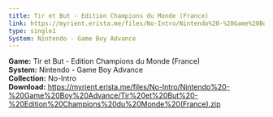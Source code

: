```yaml
---
title: Tir et But - Edition Champions du Monde (France)
link: https://myrient.erista.me/files/No-Intro/Nintendo%20-%20Game%20Boy%20Advance/Tir%20et%20But%20-%20Edition%20Champions%20du%20Monde%20(France).zip
type: single1
System: Nintendo - Game Boy Advance
---
```

<b>Game:</b> Tir et But - Edition Champions du Monde (France)<br>
<b>System:</b> Nintendo - Game Boy Advance<br>
<b>Collection:</b> No-Intro<br>
<b>Download:</b> https://myrient.erista.me/files/No-Intro/Nintendo%20-%20Game%20Boy%20Advance/Tir%20et%20But%20-%20Edition%20Champions%20du%20Monde%20(France).zip